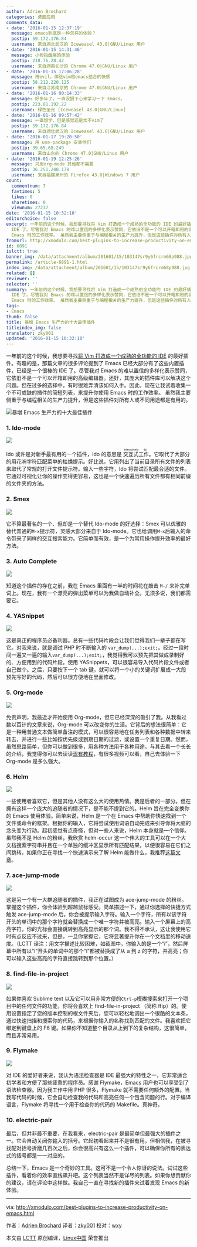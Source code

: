 ```yaml
---
author: Adrien Brochard
categories: 桌面应用
comments_data:
- date: '2016-01-15 12:37:19'
  message: emacs到底是一种怎样的体验？
  postip: 59.172.176.84
  username: 来自湖北武汉的 Iceweasel 43.0|GNU/Linux 用户
- date: '2016-01-15 14:31:46'
  message: 小拇指酸痛的体验
  postip: 218.76.28.42
  username: 来自湖南长沙的 Chrome 47.0|GNU/Linux 用户
- date: '2016-01-15 17:06:28'
  message: 用evil，体验vim和emacs结合的快感
  postip: 58.212.220.125
  username: 来自江苏南京的 Chrome 47.0|GNU/Linux 用户
- date: '2016-01-16 00:14:33'
  message: 好多年了，一直没狠下心来学习一下 Emacs。
  postip: 223.81.192.22
  username: 绿色圣光 [Iceweasel 43.0|GNU/Linux]
- date: '2016-01-16 09:57:42'
  message: 一直想学，但是感觉还是太不vim了
  postip: 59.172.176.84
  username: 来自湖北武汉的 Iceweasel 43.0|GNU/Linux 用户
- date: '2016-01-17 19:20:50'
  message: 用 use-package 安装他们
  postip: 39.65.68.249
  username: 来自山东的 Chrome 47.0|GNU/Linux 用户
- date: '2016-01-19 12:25:26'
  message: 只用org-mode 其他都不需要
  postip: 36.251.248.178
  username: 来自福建泉州的 Firefox 43.0|Windows 7 用户
count:
  commentnum: 7
  favtimes: 5
  likes: 0
  sharetimes: 0
  viewnum: 27237
date: '2016-01-15 10:32:10'
editorchoice: false
excerpt: 一年前的这个时候，我想要寻找将 Vim 打造成一个成熟的全功能的 IDE 的最好插件。有趣的是，那篇文章的很多评论提到了 Emacs 已经大部分有了这些内置插件，已经是一个很棒的
  IDE 了。尽管我对 Emacs 的难以置信的多样化表示赞同，它依旧不是一个可以开箱即用的高级编辑器。还好，其庞大的插件库可以解决这个问题。但在过多的选择中，有时很难弄清该如何入手。因此，现在让我试着收集一个不可或缺的插件的简短列表，来提升你使用
  Emacs 时的工作效率。 虽然我主要侧重于与编程相关的生产力提升，但是这些插件对所有人或不同用途都是有用的
fromurl: http://xmodulo.com/best-plugins-to-increase-productivity-on-emacs.html
id: 6891
islctt: true
banner_img: /data/attachment/album/201601/15/103147sr9y6frcrm68p988.jpg
permalink: /article-6891-1.html
index_img: /data/attachment/album/201601/15/103147sr9y6frcrm68p988.jpg.thumb.jpg
related: []
reviewer: ''
selector: ''
summary: 一年前的这个时候，我想要寻找将 Vim 打造成一个成熟的全功能的 IDE 的最好插件。有趣的是，那篇文章的很多评论提到了 Emacs 已经大部分有了这些内置插件，已经是一个很棒的
  IDE 了。尽管我对 Emacs 的难以置信的多样化表示赞同，它依旧不是一个可以开箱即用的高级编辑器。还好，其庞大的插件库可以解决这个问题。但在过多的选择中，有时很难弄清该如何入手。因此，现在让我试着收集一个不可或缺的插件的简短列表，来提升你使用
  Emacs 时的工作效率。 虽然我主要侧重于与编程相关的生产力提升，但是这些插件对所有人或不同用途都是有用的
tags:
- Emacs
thumb: false
title: 暴增 Emacs 生产力的十大最佳插件
titleindex_img: false
translator: zky001
updated: '2016-01-15 10:32:10'
---
```


一年前的这个时候，我想要寻找[将 Vim 打造成一个成熟的全功能的 IDE](http://xmodulo.com/turn-vim-full-fledged-ide.html) 的最好插件。有趣的是，那篇文章的很多评论提到了 Emacs 已经大部分有了这些内置插件，已经是一个很棒的 IDE 了。尽管我对 Emacs 的难以置信的多样化表示赞同，它依旧不是一个可以开箱即用的高级编辑器。还好，其庞大的插件库可以解决这个问题。但在过多的选择中，有时很难弄清该如何入手。因此，现在让我试着收集一个不可或缺的插件的简短列表，来提升你使用 Emacs 时的工作效率。 虽然我主要侧重于与编程相关的生产力提升，但是这些插件对所有人或不同用途都是有用的。


![暴增 Emacs 生产力的十大最佳插件](/data/attachment/album/201601/15/103147sr9y6frcrm68p988.jpg)


### 1. Ido-mode


![](/data/attachment/album/201601/15/103213d232fqmu02q25cqe.jpg)


Ido 或许是对新手最有用的一个插件，Ido 的意思是<ruby> 交互式工作 <rp>  （ </rp> <rt>  interactively do </rt> <rp>  ） </rp></ruby>。它取代了大部分的用花哨字符匹配菜单的枯燥提示。好比说，它用列出了当前目录所有文件的列表来取代了常规的打开文件提示符。输入一些字符，Ido 将尝试匹配最合适的文件。它通过可视化让你的操作变得更容易，这也是一个快速遍历所有文件都有相同前缀的文件夹的方法。


### 2. Smex


![](/data/attachment/album/201601/15/103213ccf94n6fz7ntvgfa.jpg)


它不算最著名的一个、但却是一个替代 Ido-mode 的好选择：Smex 可以优雅的替代普通的`M-x`提示符，灵感大部分来自于 Ido-mode。它也给调用`M-x`后输入的命令带来了同样的交互搜索能力。它简单而有效，是一个为常用操作提升效率的最好方法。


### 3. Auto Complete


![](/data/attachment/album/201601/15/103213uzaz3s3xr65ubrmp.jpg)


知道这个插件的存在之前，我在 Emacs 里面有一半的时间花在敲击 `M-/` 来补完单词上。现在，我有一个漂亮的弹出菜单可以为我做自动补全。无须多说，我们都需要它。


### 4. YASnippet


![](/data/attachment/album/201601/15/103213jta6aatzo6q844mp.jpg)


这是真正的程序员必备利器。总有一些代码片段会让我们觉得我们一辈子都在写它。对我来说，就是调试 PHP 时不断输入的 `var_dump(...);exit;`。经过一段时间一遍又一遍的输入`var_dump(...);exit;`，我觉得我可以预先把其做成录制好的、方便用到的代码片段。使用 YASnippets，可以很容易导入代码片段文件或者自己做个。之后，只要按下一个 tab 键，就可以将一个小的关键词扩展成一大段预先写好的代码，然后可以很方便地在里面修改。


### 5. Org-mode


![](/data/attachment/album/201601/15/103213sea7sdcoxtqp7n2q.jpg)


免责声明，我最近才开始使用 Org-mode，但它已经深深的吸引了我。从我看过数以百计的文章来说，Org-mode 可以改变你的生活。它背后的想法很简单：它是一种用普通文本做简单备注的模式，可以很容易地在任务列表和各种数据中转来转去，并进行一些比如按优先级或到期日期的过滤，或设置一个重复日期。然而，虽然思路简单，但你可以做到很多，用各种方法用于各种用途。与其去看一个长长的介绍，我觉得你可以去读读[现有教程](http://orgmode.org/worg/org-tutorials/)，有很多视频可以看，自己去体验一下 Org-mode 是多么强大。


### 6. Helm


![](/data/attachment/album/201601/15/103214s4z77zo4pimefccm.jpg)


一些使用者喜欢它，但是其他人没有这么大的使用热情。我是后者的一部分。但在拥有这样一个庞大的追随者的情况下，是不能不提到它的。Helm 旨在完全变换你的 Emacs 使用体验。简单来说，Helm 是一个在 Emacs 中帮助你快速找到一个文件或命令的框架。根据你的输入，它将尝试使用词语自动完成来引导你将大脑的念头变为行动。起初感觉有点奇怪，但对一些人来说，Helm 本身就是一个信仰。虽然我不是 Helm 的粉丝，我欣赏 helm-occur 这一个伟大的工具可以在一个大文档搜索字符串并且在一个单独的缓冲区显示所有匹配结果，以便很容易在它们之间跳转。如果你正在寻找一个快速演示来了解 Helm 能做什么，我推荐[这篇文章](http://tuhdo.github.io/helm-intro.html)。


### 7. ace-jump-mode


![](/data/attachment/album/201601/15/103214uxepgr26x5pkxzrt.jpg)


这是另一个有一大群追随者的插件，我正在试图成为 ace-jump-mode 的粉丝。掌握这个插件，你会体验到超越鼠标感受。简单描述一下，通过你选择的快捷方式触发 ace-jump-mode 后，你会被提示输入字符。输入一个字符，所有以该字符开头的单词中的那个字符就会替换成一个唯一字符并被高亮。输入一个屏幕上的高亮字符，你的光标会直接跳转到高亮显示的那个词。我不得不承认，这让我使用它时有点反应不过来，但是，一旦你掌握它，它将显著提升你在一个文档里的移动速度。（LCTT 译注：用文字描述比较困难，如截图中，你输入的是一个“i”，然后屏幕中所有以“i”开头的单词中的那个“i”都被替换成了从 a 到 z 的字符，并高亮；你可以输入这些高亮的字符直接跳转到那个位置。）


### 8. find-file-in-project


![](/data/attachment/album/201601/15/103214sts65s64ppg2pmd1.jpg)


如果你喜欢 Sublime text 以及它可以用非常方便的`Ctrl-p`模糊搜索来打开一个项目中的任何文件的功能，你将会喜欢上 find-file-in-project （简称 ffip）的。使用设置指定了您的版本控制的根文件夹后，您可以轻松地调出一个很酷的文本条，通过快速扫描和搜索你的代码，来根据你输入的名称找到匹配的文件。我喜欢把它绑定到键盘上的 F6 键。如果你不知道整个目录从上到下的复杂结构，这很简单，而且非常易用。


### 9. Flymake


![](/data/attachment/album/201601/15/103214a7iz4rlrm0lcgc4x.jpg)


对 IDE 的爱好者来说，我认为语法检查器是 IDE 最强大的特性之一，它非常适合初学者和方便了那些疲惫的程序员。感谢 Flymake，Emacs 用户也可以享受到了语法检查器。因为我工作中用 PHP 很多，Flymake 就不需要任何额外的配置。当我写代码的时候，它会自动检查我的代码和高亮任何一个包含问题的行。对于编译语言，Flymake 将寻找一个用于检查你的代码的 Makefile。真神奇。


### 10. electric-pair


最后，但并非最不重要，在我看来，electric-pair 是最简单但最强大的插件之一。它会自动关闭你输入的括号。它起初看起来并不是很有用，但相信我，在被寻找配对括号折磨几百次之后，你会很高兴有这么一个插件，可以确保你所有的表达式的括号都是一一对应的。


总结一下，Emacs 是一个奇妙的工具。这可不是一个令人惊讶的说法。试试这些插件，看着你的效率直线飙升吧。这个列表当然不是详尽的列表。如果你想贡献你的建议，请在评论中这样做。我自己一直在寻找新的插件来试着发现 Emacs 的新体验。




---


via: <http://xmodulo.com/best-plugins-to-increase-productivity-on-emacs.html>


作者：[Adrien Brochard](http://xmodulo.com/author/adrien) 译者：[zky001](https://github.com/zky001) 校对：[wxy](https://github.com/wxy)


本文由 [LCTT](https://github.com/LCTT/TranslateProject) 原创编译，[Linux中国](https://linux.cn/) 荣誉推出